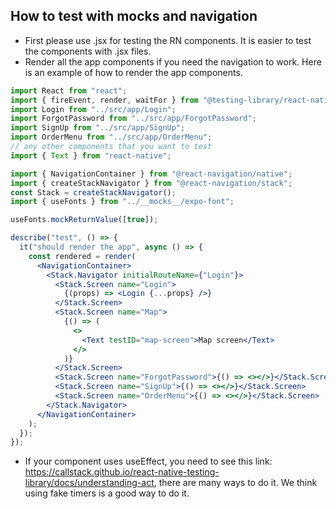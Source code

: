 ## How to test with mocks and navigation

- First please use .jsx for testing the RN components. It is easier to test the components with .jsx files.
- Render all the app components if you need the navigation to work. Here is an example of how to render the app components.
```jsx
import React from "react";
import { fireEvent, render, waitFor } from "@testing-library/react-native";
import Login from "../src/app/Login";
import ForgotPassword from "../src/app/ForgotPassword";
import SignUp from "../src/app/SignUp";
import OrderMenu from "../src/app/OrderMenu";
// any other components that you want to test
import { Text } from "react-native";

import { NavigationContainer } from "@react-navigation/native";
import { createStackNavigator } from "@react-navigation/stack";
const Stack = createStackNavigator();
import { useFonts } from "../__mocks__/expo-font";

useFonts.mockReturnValue([true]);

describe("test", () => {
  it("should render the app", async () => {
    const rendered = render(
      <NavigationContainer>
        <Stack.Navigator initialRouteName={"Login"}>
          <Stack.Screen name="Login">
            {(props) => <Login {...props} />}
          </Stack.Screen>
          <Stack.Screen name="Map">
            {() => (
              <>
                <Text testID="map-screen">Map screen</Text>
              </>
            )}
          </Stack.Screen>
          <Stack.Screen name="ForgotPassword">{() => <></>}</Stack.Screen>
          <Stack.Screen name="SignUp">{() => <></>}</Stack.Screen>
          <Stack.Screen name="OrderMenu">{() => <></>}</Stack.Screen>
        </Stack.Navigator>
      </NavigationContainer>
    );
  });
});
```

- If your component uses useEffect, you need to see this link: https://callstack.github.io/react-native-testing-library/docs/understanding-act, there are many ways to do it. We think using fake timers is a good way to do it.


